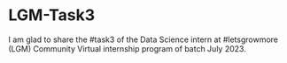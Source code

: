 # LGM-Task3
I am glad to share the #task3 of the Data Science intern at #letsgrowmore (LGM) Community Virtual internship program of batch July 2023.
